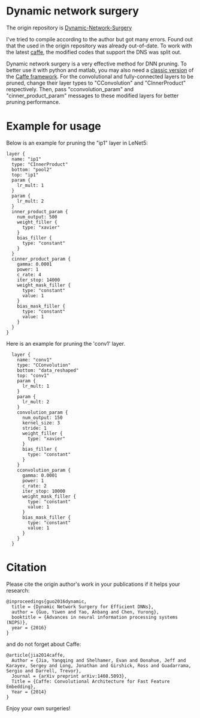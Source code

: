 # Dynamic network surgery

The origin repository is [Dynamic-Network-Surgery](https://github.com/Lincoln12w/Dynamic-Network-Surgery)

I've tried to compile according to the author but got many errors. Found out that the used in the origin repository was already out-of-date. To work with the latest [caffe](https://github.com/BVLC/caffe), the modified codes that support the DNS was split out.

Dynamic network surgery is a very effective method for DNN pruning. To better use it with python and matlab, you may also need a [classic version](https://github.com/BVLC/caffe/tree/aa2a6f55b9e50b29d607aaee0fae19bd085d6565) of the [Caffe framework](http://caffe.berkeleyvision.org).
For the convolutional and fully-connected layers to be pruned, change their layer types to "CConvolution" and "CInnerProduct" respectively. Then, pass "cconvolution_param" and "cinner_product_param" messages to these modified layers for better pruning performance. 

# Example for usage

Below is an example for pruning the "ip1" layer in LeNet5:

    layer {
      name: "ip1"
      type: "CInnerProduct"
      bottom: "pool2"
      top: "ip1"
      param {
        lr_mult: 1
      }
      param {
        lr_mult: 2
      }
      inner_product_param {
        num_output: 500
        weight_filler {
          type: "xavier"
        }
        bias_filler {
          type: "constant"
        }
      }
      cinner_product_param {
        gamma: 0.0001
        power: 1
        c_rate: 4
        iter_stop: 14000  
        weight_mask_filler {
          type: "constant"
          value: 1
        }
        bias_mask_filler {
          type: "constant"
          value: 1
        }        
      }   
    }

Here is an example for pruning the 'conv1' layer.

      layer {
        name: "conv1"
        type: "CConvolution"
        bottom: "data_reshaped"
        top: "conv1"
        param {
          lr_mult: 1
        }
        param {
          lr_mult: 2
        }
        convolution_param {
          num_output: 150
          kernel_size: 3
          stride: 1
          weight_filler {
            type: "xavier"
          }
          bias_filler {
            type: "constant"
          }
        }
        cconvolution_param {
          gamma: 0.0001
          power: 1
          c_rate: 2
          iter_stop: 10000 
          weight_mask_filler {
            type: "constant"
            value: 1
          }
          bias_mask_filler {
            type: "constant"
            value: 1
          }     
        }
      }

# Citation

Please cite the origin author's work in your publications if it helps your research:

    @inproceedings{guo2016dynamic,		
      title = {Dynamic Network Surgery for Efficient DNNs},
      author = {Guo, Yiwen and Yao, Anbang and Chen, Yurong},
      booktitle = {Advances in neural information processing systems (NIPS)},
      year = {2016}
    } 
		
and	do not forget about Caffe:	

    @article{jia2014caffe,
      Author = {Jia, Yangqing and Shelhamer, Evan and Donahue, Jeff and Karayev, Sergey and Long, Jonathan and Girshick, Ross and Guadarrama, Sergio and Darrell, Trevor},
      Journal = {arXiv preprint arXiv:1408.5093},
      Title = {Caffe: Convolutional Architecture for Fast Feature Embedding},
      Year = {2014}
    }

Enjoy your own surgeries!
